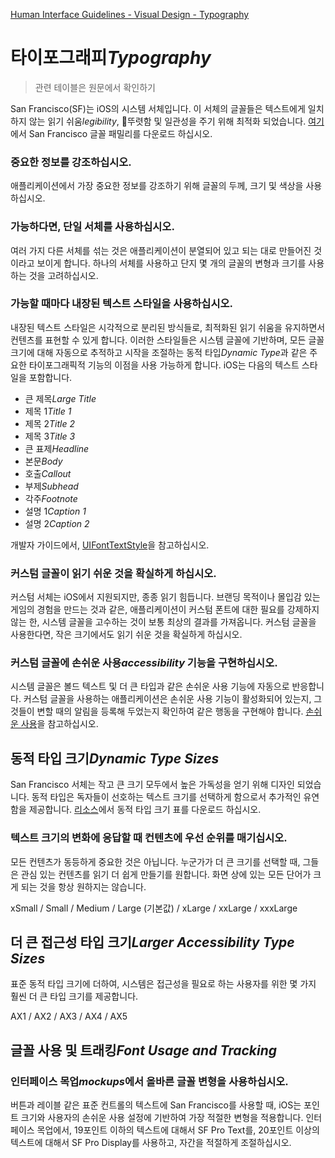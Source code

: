 [Human Interface Guidelines - Visual Design - Typography](https://developer.apple.com/design/human-interface-guidelines/ios/visual-design/typography/)

# 타이포그래피*Typography*

> 관련 테이블은 원문에서 확인하기

San Francisco(SF)는 iOS의 시스템 서체입니다. 이 서체의 글꼴들은 텍스트에게 일치하지 않는 읽기 쉬움*legibility*, 뚜렷함 및 일관성을 주기 위해 최적화 되었습니다. [여기](https://developer.apple.com/fonts/)에서 San Francisco 글꼴 패밀리를 다운로드 하십시오.

### 중요한 정보를 강조하십시오.

애플리케이션에서 가장 중요한 정보를 강조하기 위해 글꼴의 두께, 크기 및 색상을 사용하십시오.

### 가능하다면, 단일 서체를 사용하십시오.

여러 가지 다른 서체를 섞는 것은 애플리케이션이 분열되어 있고 되는 대로 만들어진 것이라고 보이게 합니다. 하나의 서체를 사용하고 단지 몇 개의 글꼴의 변형과 크기를 사용하는 것을 고려하십시오.

### 가능할 때마다 내장된 텍스트 스타일을 사용하십시오.

내장된 텍스트 스타일은 시각적으로 분리된 방식들로, 최적화된 읽기 쉬움을 유지하면서 컨텐츠를 표현할 수 있게 합니다. 이러한 스타일들은 시스템 글꼴에 기반하며, 모든 글꼴 크기에 대해 자동으로 추적하고 시작을 조절하는 동적 타입*Dynamic Type*과 같은 주요한 타이포그래픽적 기능의 이점을 사용 가능하게 합니다. iOS는 다음의 텍스트 스타일을 포함합니다.

- 큰 제목*Large Title*
- 제목 1*Title 1*
- 제목 2*Title 2*
- 제목 3*Title 3*
- 큰 표제*Headline*
- 본문*Body*
- 호출*Callout*
- 부제*Subhead*
- 각주*Footnote*
- 설명 1*Caption 1*
- 설명 2*Caption 2*

개발자 가이드에서, [UIFontTextStyle](https://developer.apple.com/design/human-interface-guidelines/ios/visual-design/typography/)을 참고하십시오.

### 커스텀 글꼴이 읽기 쉬운 것을 확실하게 하십시오.

커스텀 서체는 iOS에서 지원되지만, 종종 읽기 힘듭니다. 브랜딩 목적이나 몰입감 있는 게임의 경험을 만드는 것과 같은, 애플리케이션이 커스텀 폰트에 대한 필요를 강제하지 않는 한, 시스템 글꼴을 고수하는 것이 보통 최상의 결과를 가져옵니다. 커스텀 글꼴을 사용한다면, 작은 크기에서도 읽기 쉬운 것을 확실하게 하십시오.

### 커스텀 글꼴에 손쉬운 사용*accessibility* 기능을 구현하십시오.

시스템 글꼴은 볼드 텍스트 및 더 큰 타입과 같은 손쉬운 사용 기능에 자동으로 반응합니다. 커스텀 글꼴을 사용하는 애플리케이션은 손쉬운 사용 기능이 활성화되어 있는지, 그것들이 변할 때의 알림을 등록해 두었는지 확인하여 같은 행동을 구현해야 합니다. [손쉬운 사용](https://developer.apple.com/design/human-interface-guidelines/ios/visual-design/typography/)을 참고하십시오.

## 동적 타입 크기*Dynamic Type Sizes*

San Francisco 서체는 작고 큰 크기 모두에서 높은 가독성을 얻기 위해 디자인 되었습니다. 동적 타입은 독자들이 선호하는 텍스트 크기를 선택하게 함으로서 추가적인 유연함을 제공합니다. [리소스](https://developer.apple.com/design/resources/#ios-apps)에서 동적 타입 크기 표를 다운로드 하십시오.

### 텍스트 크기의 변화에 응답할 때 컨텐츠에 우선 순위를 매기십시오.

모든 컨텐츠가 동등하게 중요한 것은 아닙니다. 누군가가 더 큰 크기를 선택할 때, 그들은 관심 있는 컨텐츠를 읽기 더 쉽게 만들기를 원합니다. 화면 상에 있는 모든 단어가 크게 되는 것을 항상 원하지는 않습니다.

xSmall / Small / Medium / Large (기본값) / xLarge / xxLarge / xxxLarge

## 더 큰 접근성 타입 크기*Larger Accessibility Type Sizes*

표준 동적 타입 크기에 더하여, 시스템은 접근성을 필요로 하는 사용자를 위한 몇 가지 훨씬 더 큰 타입 크기를 제공합니다.

AX1 / AX2 / AX3 / AX4 / AX5

## 글꼴 사용 및 트래킹*Font Usage and Tracking*

### 인터페이스 목업*mockups*에서 올바른 글꼴 변형을 사용하십시오.

버튼과 레이블 같은 표준 컨트롤의 텍스트에 San Francisco를 사용할 때, iOS는 포인트 크기와 사용자의 손쉬운 사용 설정에 기반하여 가장 적절한 변형을 적용합니다. 인터페이스 목업에서, 19포인트 이하의 텍스트에 대해서 SF Pro Text를, 20포인트 이상의 텍스트에 대해서 SF Pro Display를 사용하고, 자간을 적절하게 조절하십시오.